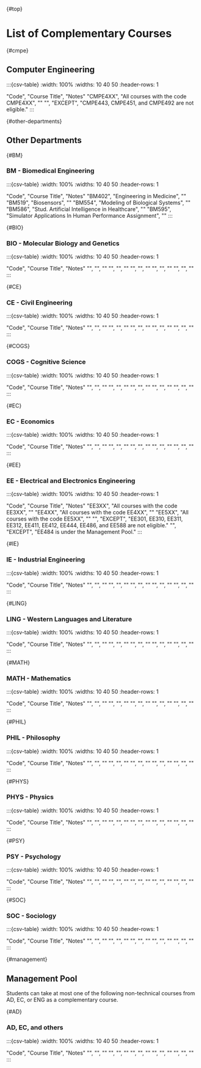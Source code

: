 {#top}
# List of Complementary Courses

{#cmpe}
## Computer Engineering

:::{csv-table}
:width: 100%
:widths: 10 40 50
:header-rows: 1

"Code",  "Course Title", "Notes"
"CMPE4XX", "All courses with the code CMPE4XX", ""
"", "EXCEPT", "CMPE443, CMPE451, and CMPE492 are not eligible."
:::

{#other-departments}
## Other Departments

{#BM}
### BM - Biomedical Engineering

:::{csv-table}
:width: 100%
:widths: 10 40 50
:header-rows: 1

"Code",  "Course Title", "Notes"
"BM402", "Engineering in Medicine", ""
"BM519", "Biosensors", ""
"BM554", "Modeling of Biological Systems", ""
"BM586", "Stud. Artificial Intelligence in Healthcare", ""
"BM595", "Simulator Applications In Human Performance Assignment", ""
:::

{#BIO}
### BIO - Molecular Biology and Genetics 

:::{csv-table}
:width: 100%
:widths: 10 40 50
:header-rows: 1

"Code", "Course Title", "Notes"
"", "", ""
"", "", ""
"", "", ""
"", "", ""
"", "", ""
:::

{#CE}
### CE - Civil Engineering 

:::{csv-table}
:width: 100%
:widths: 10 40 50
:header-rows: 1

"Code", "Course Title", "Notes"
"", "", ""
"", "", ""
"", "", ""
"", "", ""
"", "", ""
:::

{#COGS}
### COGS - Cognitive Science 

:::{csv-table}
:width: 100%
:widths: 10 40 50
:header-rows: 1

"Code", "Course Title", "Notes"
"", "", ""
"", "", ""
"", "", ""
"", "", ""
"", "", ""
:::

{#EC}
### EC - Economics

:::{csv-table}
:width: 100%
:widths: 10 40 50
:header-rows: 1

"Code", "Course Title", "Notes"
"", "", ""
"", "", ""
"", "", ""
"", "", ""
"", "", ""
:::

{#EE}
### EE - Electrical and Electronics Engineering 

:::{csv-table}
:width: 100%
:widths: 10 40 50
:header-rows: 1

"Code", "Course Title", "Notes"
"EE3XX", "All courses with the code EE3XX", ""
"EE4XX", "All courses with the code EE4XX", ""
"EE5XX", "All courses with the code EE5XX", ""
"", "EXCEPT", "EE301, EE310, EE311, EE312, EE411, EE412, EE444, EE486, and EE588 are not eligible."
"", "EXCEPT", "EE484 is under the Management Pool."
:::

{#IE}
### IE - Industrial Engineering 

:::{csv-table}
:width: 100%
:widths: 10 40 50
:header-rows: 1

"Code", "Course Title", "Notes"
"", "", ""
"", "", ""
"", "", ""
"", "", ""
"", "", ""
:::

{#LING}
### LING - Western Languages and Literature 

:::{csv-table}
:width: 100%
:widths: 10 40 50
:header-rows: 1

"Code", "Course Title", "Notes"
"", "", ""
"", "", ""
"", "", ""
"", "", ""
"", "", ""
:::

{#MATH}
### MATH - Mathematics 

:::{csv-table}
:width: 100%
:widths: 10 40 50
:header-rows: 1

"Code", "Course Title", "Notes"
"", "", ""
"", "", ""
"", "", ""
"", "", ""
"", "", ""
:::

{#PHIL}
### PHIL - Philosophy

:::{csv-table}
:width: 100%
:widths: 10 40 50
:header-rows: 1

"Code", "Course Title", "Notes"
"", "", ""
"", "", ""
"", "", ""
"", "", ""
"", "", ""
:::

{#PHYS}
### PHYS - Physics

:::{csv-table}
:width: 100%
:widths: 10 40 50
:header-rows: 1

"Code", "Course Title", "Notes"
"", "", ""
"", "", ""
"", "", ""
"", "", ""
"", "", ""
:::

{#PSY}
### PSY - Psychology

:::{csv-table}
:width: 100%
:widths: 10 40 50
:header-rows: 1

"Code", "Course Title", "Notes"
"", "", ""
"", "", ""
"", "", ""
"", "", ""
"", "", ""
:::

{#SOC}
### SOC - Sociology

:::{csv-table}
:width: 100%
:widths: 10 40 50
:header-rows: 1

"Code", "Course Title", "Notes"
"", "", ""
"", "", ""
"", "", ""
"", "", ""
"", "", ""
:::

{#management}
## Management Pool

Students can take at most one of the following non-technical courses from AD, EC, or ENG as a complementary course.

{#AD}
### AD, EC, and others 

:::{csv-table}
:width: 100%
:widths: 10 40 50
:header-rows: 1

"Code", "Course Title", "Notes"
"", "", ""
"", "", ""
"", "", ""
"", "", ""
"", "", ""
:::